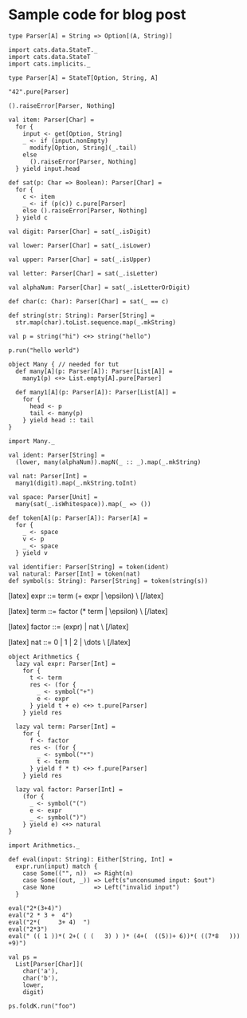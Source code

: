 # Sample code for blog post

```tut:book
type Parser[A] = String => Option[(A, String)]
```

```tut:silent
import cats.data.StateT._
import cats.data.StateT
import cats.implicits._
```

```tut:book
type Parser[A] = StateT[Option, String, A]
```

```tut:book
"42".pure[Parser]

().raiseError[Parser, Nothing]
```

```tut:silent
val item: Parser[Char] =
  for {
    input <- get[Option, String]
    _ <- if (input.nonEmpty) 
      modify[Option, String](_.tail)
    else 
      ().raiseError[Parser, Nothing]
  } yield input.head
```

```tut:silent
def sat(p: Char => Boolean): Parser[Char] =
  for {
    c <- item
    _ <- if (p(c)) c.pure[Parser]
    else ().raiseError[Parser, Nothing]
  } yield c
```

```tut:silent
val digit: Parser[Char] = sat(_.isDigit)

val lower: Parser[Char] = sat(_.isLower)

val upper: Parser[Char] = sat(_.isUpper)

val letter: Parser[Char] = sat(_.isLetter)

val alphaNum: Parser[Char] = sat(_.isLetterOrDigit)

def char(c: Char): Parser[Char] = sat(_ == c)
```

```tut:silent
def string(str: String): Parser[String] = 
  str.map(char).toList.sequence.map(_.mkString)
```

```tut:book
val p = string("hi") <+> string("hello")

p.run("hello world")
```

```tut:silent
object Many { // needed for tut
  def many[A](p: Parser[A]): Parser[List[A]] =
    many1(p) <+> List.empty[A].pure[Parser]
  
  def many1[A](p: Parser[A]): Parser[List[A]] =
    for {
      head <- p
      tail <- many(p)
    } yield head :: tail
}

import Many._
```

```tut:silent
val ident: Parser[String] =
  (lower, many(alphaNum)).mapN(_ :: _).map(_.mkString)

val nat: Parser[Int] =
  many1(digit).map(_.mkString.toInt)

val space: Parser[Unit] =
  many(sat(_.isWhitespace)).map(_ => ())

def token[A](p: Parser[A]): Parser[A] =
  for {
    _ <- space
    v <- p
    _ <- space
  } yield v

val identifier: Parser[String] = token(ident)
val natural: Parser[Int] = token(nat)
def symbol(s: String): Parser[String] = token(string(s))
``` 

[latex]
expr ::= term (+ expr | \epsilon) \\
[/latex]

[latex]
term ::= factor (* term | \epsilon) \\
[/latex]

[latex]
factor ::= (expr) | nat \\
[/latex]

[latex]
nat ::= 0 | 1 | 2 | \dots \\
[/latex]

```tut:silent
object Arithmetics {
  lazy val expr: Parser[Int] =
    for {
      t <- term
      res <- (for {
        _ <- symbol("+")
        e <- expr
      } yield t + e) <+> t.pure[Parser]
    } yield res
  
  lazy val term: Parser[Int] =
    for {
      f <- factor
      res <- (for {
        _ <- symbol("*")
        t <- term
      } yield f * t) <+> f.pure[Parser]
    } yield res
  
  lazy val factor: Parser[Int] =
    (for {
      _ <- symbol("(")
      e <- expr
      _ <- symbol(")")
    } yield e) <+> natural
}

import Arithmetics._
```

```tut:silent
def eval(input: String): Either[String, Int] =
  expr.run(input) match {
    case Some(("", n))  => Right(n)
    case Some((out, _)) => Left(s"unconsumed input: $out")
    case None           => Left("invalid input")
  }
```

```tut:book
eval("2*(3+4)")
eval("2 * 3 +  4")
eval("2*(     3+ 4)  ")
eval("2*3")
eval(" (( 1 ))*( 2+( ( (   3) ) )* (4+(  ((5))+ 6))*( ((7*8   ))) +9)") 
```

```tut:book
val ps =
  List[Parser[Char]](
    char('a'),
    char('b'),
    lower,
    digit)

ps.foldK.run("foo")
``` 
